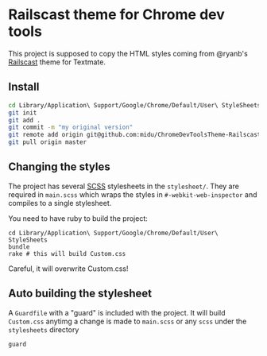# Railscast theme for Chrome dev tools

This project is supposed to copy the HTML styles coming from @ryanb's [Railscast](http://railscasts.com/about) theme for Textmate.

## Install

```sh
cd Library/Application\ Support/Google/Chrome/Default/User\ StyleSheets
git init
git add .
git commit -m "my original version"
git remote add origin git@github.com:midu/ChromeDevToolsTheme-Railscasts.git # or your own fork
git pull origin master
```

## Changing the styles

The project has several [SCSS](http://sass-lang.com/) stylesheets in  the `stylesheet/`. They are required in `main.scss` which wraps the styles in `#-webkit-web-inspector` and compiles to a single stylesheet.

You need to have ruby to build the project:

```
cd Library/Application\ Support/Google/Chrome/Default/User\ StyleSheets
bundle
rake # this will build Custom.css
```

Careful, it will overwrite Custom.css!

## Auto building the stylesheet

A `Guardfile` with a "guard" is included with the project. It will build `Custom.css` anytimg a change is made to `main.scss` or any `scss` under the `stylesheets` directory

```sh
guard
```
